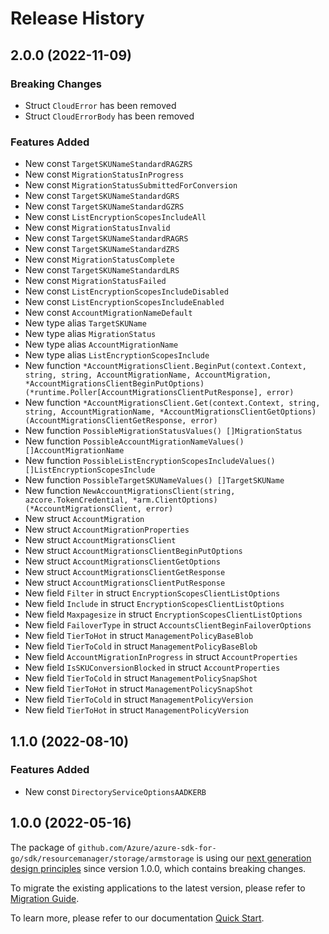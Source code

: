 # Release History

## 2.0.0 (2022-11-09)
### Breaking Changes

- Struct `CloudError` has been removed
- Struct `CloudErrorBody` has been removed

### Features Added

- New const `TargetSKUNameStandardRAGZRS`
- New const `MigrationStatusInProgress`
- New const `MigrationStatusSubmittedForConversion`
- New const `TargetSKUNameStandardGRS`
- New const `TargetSKUNameStandardGZRS`
- New const `ListEncryptionScopesIncludeAll`
- New const `MigrationStatusInvalid`
- New const `TargetSKUNameStandardRAGRS`
- New const `TargetSKUNameStandardZRS`
- New const `MigrationStatusComplete`
- New const `TargetSKUNameStandardLRS`
- New const `MigrationStatusFailed`
- New const `ListEncryptionScopesIncludeDisabled`
- New const `ListEncryptionScopesIncludeEnabled`
- New const `AccountMigrationNameDefault`
- New type alias `TargetSKUName`
- New type alias `MigrationStatus`
- New type alias `AccountMigrationName`
- New type alias `ListEncryptionScopesInclude`
- New function `*AccountMigrationsClient.BeginPut(context.Context, string, string, AccountMigrationName, AccountMigration, *AccountMigrationsClientBeginPutOptions) (*runtime.Poller[AccountMigrationsClientPutResponse], error)`
- New function `*AccountMigrationsClient.Get(context.Context, string, string, AccountMigrationName, *AccountMigrationsClientGetOptions) (AccountMigrationsClientGetResponse, error)`
- New function `PossibleMigrationStatusValues() []MigrationStatus`
- New function `PossibleAccountMigrationNameValues() []AccountMigrationName`
- New function `PossibleListEncryptionScopesIncludeValues() []ListEncryptionScopesInclude`
- New function `PossibleTargetSKUNameValues() []TargetSKUName`
- New function `NewAccountMigrationsClient(string, azcore.TokenCredential, *arm.ClientOptions) (*AccountMigrationsClient, error)`
- New struct `AccountMigration`
- New struct `AccountMigrationProperties`
- New struct `AccountMigrationsClient`
- New struct `AccountMigrationsClientBeginPutOptions`
- New struct `AccountMigrationsClientGetOptions`
- New struct `AccountMigrationsClientGetResponse`
- New struct `AccountMigrationsClientPutResponse`
- New field `Filter` in struct `EncryptionScopesClientListOptions`
- New field `Include` in struct `EncryptionScopesClientListOptions`
- New field `Maxpagesize` in struct `EncryptionScopesClientListOptions`
- New field `FailoverType` in struct `AccountsClientBeginFailoverOptions`
- New field `TierToHot` in struct `ManagementPolicyBaseBlob`
- New field `TierToCold` in struct `ManagementPolicyBaseBlob`
- New field `AccountMigrationInProgress` in struct `AccountProperties`
- New field `IsSKUConversionBlocked` in struct `AccountProperties`
- New field `TierToCold` in struct `ManagementPolicySnapShot`
- New field `TierToHot` in struct `ManagementPolicySnapShot`
- New field `TierToCold` in struct `ManagementPolicyVersion`
- New field `TierToHot` in struct `ManagementPolicyVersion`


## 1.1.0 (2022-08-10)
### Features Added

- New const `DirectoryServiceOptionsAADKERB`


## 1.0.0 (2022-05-16)

The package of `github.com/Azure/azure-sdk-for-go/sdk/resourcemanager/storage/armstorage` is using our [next generation design principles](https://azure.github.io/azure-sdk/general_introduction.html) since version 1.0.0, which contains breaking changes.

To migrate the existing applications to the latest version, please refer to [Migration Guide](https://aka.ms/azsdk/go/mgmt/migration).

To learn more, please refer to our documentation [Quick Start](https://aka.ms/azsdk/go/mgmt).